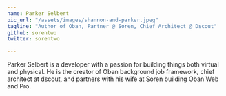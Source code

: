 ```yaml
---
name: Parker Selbert
pic_url: "/assets/images/shannon-and-parker.jpeg"
tagline: "Author of Oban, Partner @ Soren, Chief Architect @ Dscout"
github: sorentwo
twitter: sorentwo

---
```

Parker Selbert is a developer with a passion for building things both virtual and physical. He is the creator of Oban background job framework, chief architect at dscout, and partners with his wife at Soren building Oban Web and Pro.